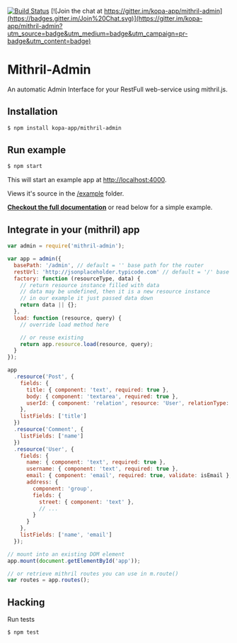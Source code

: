 [![Build Status](https://travis-ci.org/kopa-app/mithril-admin.svg?branch=master)](https://travis-ci.org/kopa-app/mithril-admin)
[![Join the chat at https://gitter.im/kopa-app/mithril-admin](https://badges.gitter.im/Join%20Chat.svg)](https://gitter.im/kopa-app/mithril-admin?utm_source=badge&utm_medium=badge&utm_campaign=pr-badge&utm_content=badge)

# Mithril-Admin

An automatic Admin Interface for your RestFull web-service using mithril.js.

## Installation

```bash
$ npm install kopa-app/mithril-admin
```

## Run example

```bash
$ npm start
```

This will start an example app at [http://localhost:4000](http://localhost:4000).

Views it's source in the [/example](https://github.com/kopa-app/mithril-admin/tree/master/example) folder.

**[Checkout the full documentation](docs/index.md)** or read below for a simple example.


## Integrate in your (mithril) app

```javascript
var admin = require('mithril-admin');

var app = admin({
  basePath: '/admin', // default = '' base path for the router
  restUrl: 'http://jsonplaceholder.typicode.com' // default = '/' base URL to your RestFul web-service
  factory: function (resourceType, data) {
    // return resource instance filled with data
    // data may be undefined, then it is a new resource instance
    // in our example it just passed data down
    return data || {};
  },
  load: function (resource, query) {
    // override load method here

    // or reuse existing
    return app.resource.load(resource, query);
  }
});

app
  .resource('Post', {
    fields: {
      title: { component: 'text', required: true },
      body: { component: 'textarea', required: true },
      userId: { component: 'relation', resource: 'User', relationType: 'belongsTo' }
    },
    listFields: ['title']
  })
  .resource('Comment', {
    listFields: ['name']
  })
  .resource('User', {
    fields: {
      name: { component: 'text', required: true },
      username: { component: 'text', required: true },
      email: { component: 'email', required: true, validate: isEmail },
      address: {
        component: 'group',
        fields: {
          street: { component: 'text' },
          // ...
        }
      }
    },
    listFields: ['name', 'email']
  });

// mount into an existing DOM element
app.mount(document.getElementById('app'));

// or retrieve mithril routes you can use in m.route()
var routes = app.routes();
```

## Hacking

Run tests

```bash
$ npm test
```
